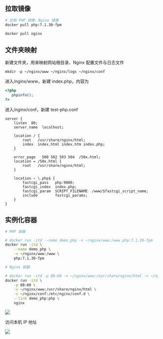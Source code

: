 <!--
 * @Description: 
 * @Version: 1.0
 * @Author: DaLao
 * @Email: dalao_li@163.com
 * @Date: 2021-01-16 17:59:34
 * @LastEditors: DaLao
 * @LastEditTime: 2021-10-07 16:17:17
-->

## 拉取镜像

```sh
# 拉取 PHP 镜像，Nginx 镜像
docker pull php:7.1.30-fpm

docker pull nginx
```

## 文件夹映射

新建文件夹，用来映射网站根目录、Nginx 配置文件与日志文件

```docker
mkdir -p ~/nginx/www ~/nginx/logs ~/nginx/conf
```

进入/nginx/www，新建 index.php，内容为

```php
<?php
   phpinfo();
?>
```

进入/nginx/conf，新建 test-php.conf

```docker
server {
    listen  80;
    server_name  localhost;

    location / {
        root   /usr/share/nginx/html;
        index  index.html index.htm index.php;
    }

    error_page   500 502 503 504  /50x.html;
    location = /50x.html {
        root   /usr/share/nginx/html;
    }

    location ~ \.php$ {
        fastcgi_pass   php:9000;
        fastcgi_index  index.php;
        fastcgi_param  SCRIPT_FILENAME  /www/$fastcgi_script_name;
        include        fastcgi_params;
    }
}
```

## 实例化容器

```sh
# PHP 容器

# docker run -itd --name demo_php -v ~/nginx/www:/www php:7.1.30-fpm
docker run -itd \
    --name demo_php \
    -v ~/nginx/www:/www \
    php:7.1.30-fpm

# Nginx 容器

# docker run -itd -p 80:80 -v ~/nginx/www:/usr/share/nginx/html -v ~/nginx/conf:/etc/nginx/conf.d --link demo_php:php nginx
docker run -itd \
    -p 80:80 \
    -v ~/nginx/www:/usr/share/nginx/html \
    -v ~/nginx/conf:/etc/nginx/conf.d \
    --link demo_php:php \
    nginx
```

![](https://cdn.hurra.ltd/img/20200710113713.png)

访问本机 IP 地址

![](https://cdn.hurra.ltd/img/20200710113759.png)



